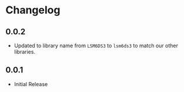 # Changelog

0.0.2
-----

* Updated to library name from `LSM6DS3` to `lsm6ds3` to match our other libraries.

0.0.1
-----

* Initial Release
